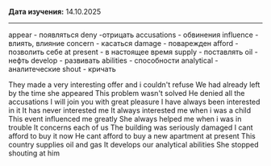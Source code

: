 **Дата изучения:** 14.10.2025  

---
appear - появляться
deny -отрицать
accusations - обвинения
influence  - влиять, влияние 
concern - касаться
damage - поварежден
afford - позволить себе
at present - в настоящее время
supply - поставлять
oil - нефть
develop - развивать
abilities - способности
analytical - аналитеческие
shout - кричать

They made a very interesting offer and i couldn't refuse
We had already left by the time she appeared
This problem wasn't solved 
He denied all the accusations
I will join you with great pleasure
I have always been interested in it
It has never interested me
It always interested me when i was a child
This event influenced me greatly 
She always helped me when i was in trouble
It concerns each of us
The building was seriously damaged
I cant afford to buy it now
He cant afford to buy a new apartment at present
This country  supplies oil and gas
It develops our analytical abilities
She stopped shouting at him

